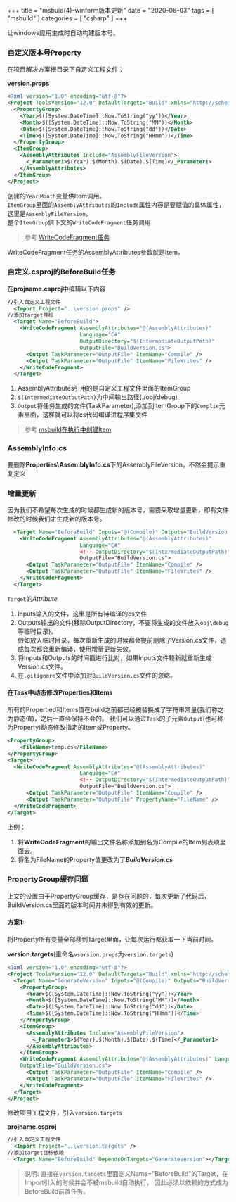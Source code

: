 +++
title = "msbuid(4)-winform版本更新"
date = "2020-06-03"
tags = [ "msbuild" ]
categories = [ "csharp" ]
+++

让windows应用生成时自动构建版本号。
<!--more-->

### 自定义版本号Property
在项目解决方案根目录下自定义工程文件：

**version.props**
```xml
<?xml version="1.0" encoding="utf-8"?>
<Project ToolsVersion="12.0" DefaultTargets="Build" xmlns="http://schemas.microsoft.com/developer/msbuild/2003">
  <PropertyGroup>
    <Year>$([System.DateTime]::Now.ToString("yy"))</Year>
    <Month>$([System.DateTime]::Now.ToString("MM"))</Month>
    <Date>$([System.DateTime]::Now.ToString("dd"))</Date>
    <Time>$([System.DateTime]::Now.ToString("HHmm"))</Time>
  </PropertyGroup>
  <ItemGroup>
	<AssemblyAttributes Include="AssemblyFileVersion">
	  <_Parameter1>$(Year).$(Month).$(Date).$(Time)</_Parameter1>
	</AssemblyAttributes>
  </ItemGroup>
</Project>
```

创建的`Year`,`Month`变量供Item调用。  
`ItemGroup`里面的`AssemblyAttributes`的`Include`属性内容是要赋值的具体属性，这里是`AssemblyFileVersion`。  
整个`ItemGroup`供下文的`WriteCodeFragment`任务调用

> 参考 [WriteCodeFragment任务](https://docs.microsoft.com/zh-cn/visualstudio/msbuild/writecodefragment-task?view=vs-2015)

WriteCodeFragment任务的AssemblyAttributes参数就是Item。

### 自定义.csproj的BeforeBuild任务
在**projname.csproj**中编辑以下内容
```xml
//引入自定义工程文件
  <Import Project="..\version.props" />
//添加target目标
  <Target Name="BeforeBuild">
    <WriteCodeFragment AssemblyAttributes="@(AssemblyAttributes)"
                       Language="C#"
                       OutputDirectory="$(IntermediateOutputPath)"
                       OutputFile="BuildVersion.cs">
      <Output TaskParameter="OutputFile" ItemName="Compile" />
      <Output TaskParameter="OutputFile" ItemName="FileWrites" />
    </WriteCodeFragment>
  </Target>
```

1. AssemblyAttributes引用的是自定义工程文件里面的ItemGroup
2. `$(IntermediateOutputPath)`为中间输出路径(./obj/debug)
3. `Output`将任务生成的文件(TaskParameter),添加到ItemGroup下的`Complie`元素里面，这样就可以将cs代码编译进程序集文件
> 参考 [msbuild在执行中创建Item](https://docs.microsoft.com/zh-cn/visualstudio/msbuild/msbuild-items?view=vs-2015)
### AssemblyInfo.cs
要删除**Properties\AssemblyInfo.cs**下的AssemblyFileVersion，不然会提示重复定义

### 增量更新
因为我们不希望每次生成的时候都生成新的版本号，需要采取增量更新，即有文件修改的时候我们才生成新的版本号。
```xml
  <Target Name="BeforeBuild" Inputs="@(Compile)" Outputs="BuildVersion.cs">
    <WriteCodeFragment AssemblyAttributes="@(AssemblyAttributes)"
                       Language="C#"
                       <!-- OutputDirectory="$(IntermediateOutputPath)" --> //删除此行
                       OutputFile="BuildVersion.cs">
      <Output TaskParameter="OutputFile" ItemName="Compile" />
      <Output TaskParameter="OutputFile" ItemName="FileWrites" />
    </WriteCodeFragment>
  </Target>
```

`Target`的*Attribute*  

1. Inputs输入的文件，这里是所有待编译的cs文件
2. Outputs输出的文件(移除OutputDirectory，不要将生成的文件放入`obj\debug`等临时目录)。  
假如放入临时目录，每次重新生成的时候都会提前删除了Version.cs文件，造成每次都会重新编译，使用增量更新失效。
3. 将Inputs和Outputs的时间戳进行比对，如果Inputs文件较新就重新生成Version.cs文件。
4. 在`.gitignore`文件中添加对`BuildVersion.cs`文件的忽略。

#### 在Task中动态修改Properties和Items
所有的Propertied和Items值在build之前都已经被替换成了字符串常量(我们称之为静态值)，之后一直会保持不会的。
我们可以通过`Task`的子元素`Output`(也可称为Property)动态修改指定的Item或Property。

```xml
<PropertyGroup>
	<FileName>temp.cs</FileName>
</PropertyGroup>
<Target>
  <WriteCodeFragment AssemblyAttributes="@(AssemblyAttributes)"
                       Language="C#"
                       <!-- OutputDirectory="$(IntermediateOutputPath)" --> //删除此行
                       OutputFile="BuildVersion.cs">
      <Output TaskParameter="OutputFile" ItemName="Compile" />
      <Output TaskParameter="OutputFile" PropertyName="FileName" />
  </WriteCodeFragment>
</Target>
```

上例：

1. 将**WriteCodeFragment**的输出文件名称添加到名为Compile的Item列表项里面去。
2. 将名为FileName的Property值更改为了***BuildVersion.cs***

### PropertyGroup缓存问题
上文的设置由于PropertyGroup缓存，是存在问题的，每次更新了代码后，BuildVersion.cs里面的版本时间并未得到有效的更新。
#### 方案1:
将Property所有变量全部移到Target里面，让每次运行都获取一下当前时间。

**version.targets**(重命名`vsersion.props`为`version.targets`)
```xml
<?xml version="1.0" encoding="utf-8"?>
<Project ToolsVersion="12.0" DefaultTargets="Build" xmlns="http://schemas.microsoft.com/developer/msbuild/2003">
  <Target Name="GenerateVersion" Inputs="@(Compile)" Outputs="BuildVersion.cs">
    <PropertyGroup>
      <Year>$([System.DateTime]::Now.ToString("yy"))</Year>
      <Month>$([System.DateTime]::Now.ToString("MM"))</Month>
      <Date>$([System.DateTime]::Now.ToString("dd"))</Date>
      <Time>$([System.DateTime]::Now.ToString("HHmm"))</Time>
    </PropertyGroup>
    <ItemGroup>
      <AssemblyAttributes Include="AssemblyFileVersion">
        <_Parameter1>$(Year).$(Month).$(Date).$(Time)</_Parameter1>
      </AssemblyAttributes>
    </ItemGroup>
    <WriteCodeFragment AssemblyAttributes="@(AssemblyAttributes)" Language="C#" 
    OutputFile="BuildVersion.cs">
      <Output TaskParameter="OutputFile" ItemName="Compile" />
      <Output TaskParameter="OutputFile" ItemName="FileWrites" />
    </WriteCodeFragment>
  </Target>
</Project>
```
修改项目工程文件，引入`version.targets`

**projname.csproj**
```xml
//引入自定义工程文件
  <Import Project="..\version.targets" />
//添加target目标依赖
  <Target Name="BeforeBuild" DependsOnTargets="GenerateVersion"></Target>
```

> 说明: 直接在`version.targets`里面定义Name="BeforeBuild"的Target，在Import引入的时候并会不被msbuild自动执行，
因此必须以依赖的方式成为BeforeBuild前置任务。

